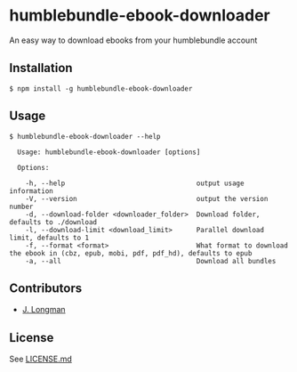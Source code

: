 # humblebundle-ebook-downloader

An easy way to download ebooks from your humblebundle account

## Installation

```shell
$ npm install -g humblebundle-ebook-downloader
```

## Usage

```shell
$ humblebundle-ebook-downloader --help

  Usage: humblebundle-ebook-downloader [options]

  Options:

    -h, --help                                 output usage information
    -V, --version                              output the version number
    -d, --download-folder <downloader_folder>  Download folder, defaults to ./download
    -l, --download-limit <download_limit>      Parallel download limit, defaults to 1
    -f, --format <format>                      What format to download the ebook in (cbz, epub, mobi, pdf, pdf_hd), defaults to epub
    -a, --all                                  Download all bundles
```

## Contributors
- [J. Longman](https://github.com/jlongman)

## License
See [LICENSE.md](LICENSE.md)

